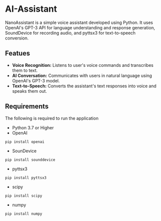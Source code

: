 # AI-Assistant
NanoAssistant is a simple voice assistant developed using Python. It uses OpenAI's GPT-3 API for language understanding and response generation, SoundDevice for recording audio, and pyttsx3 for text-to-speech conversion.

## Featues
* **Voice Recognition:** Listens to user's voice commands and transcribes them to text.
* **AI Conversation:** Communicates with users in natural language using OpenAI's GPT-3 model.
* **Text-to-Speech:** Converts the assistant's text responses into voice and speaks them out.

## Requirements
The following is required to run the application
* Python 3.7 or Higher
* OpenAI
```
pip install openai
```
* SounDevice
```
pip install sounddevice
```
* pyttsx3
```
pip install pyttsx3
```
* scipy
```
pip install scipy
```
* numpy
```
pip install numpy
```

